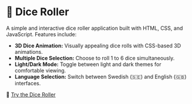 # 🎲 Dice Roller

A simple and interactive dice roller application built with HTML, CSS, and JavaScript. Features include:

-   **3D Dice Animation:** Visually appealing dice rolls with CSS-based 3D animations.
-   **Multiple Dice Selection:** Choose to roll 1 to 6 dice simultaneously.
-   **Light/Dark Mode:** Toggle between light and dark themes for comfortable viewing.
-   **Language Selection:** Switch between Swedish (🇸🇪) and English (🇬🇧) interfaces.


🎲 [Try the Dice Roller](https://htmlpreview.github.io/?https://github.com/hakimsjo/diceRoller/blob/master/index.html)